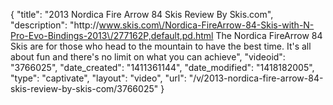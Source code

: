 {
    "title": "2013 Nordica Fire Arrow 84 Skis Review By Skis.com",
    "description": "http:\/\/www.skis.com\/Nordica-FireArrow-84-Skis-with-N-Pro-Evo-Bindings-2013\/277162P,default,pd.html  The Nordica FireArrow 84 Skis are for those who head to the mountain to have the best time. It's all about fun and there's no limit on what you can achieve",
    "videoid": "3766025",
    "date_created": "1411361144",
    "date_modified": "1418182005",
    "type": "captivate",
    "layout": "video",
    "url": "\/v\/2013-nordica-fire-arrow-84-skis-review-by-skis-com\/3766025"
}